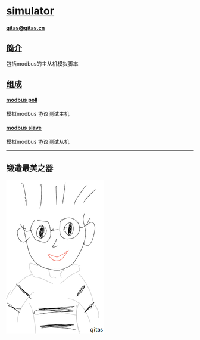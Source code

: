 ﻿# [simulator](https://github.com/Qitas/simulator) 

#### qitas@qitas.cn

## [简介](https://github.com/Qitas/simulator/wiki)

包括modbus的主从机模拟脚本

## [组成](qitas/)

#### [modbus poll](modbuspoll/)

模拟modbus 协议测试主机

#### [modbus slave](modbuslave/)

模拟modbus 协议测试从机

---

## 锻造最美之器

[![sites](qitas/qitas.png)](http://www.qitas.cn)

